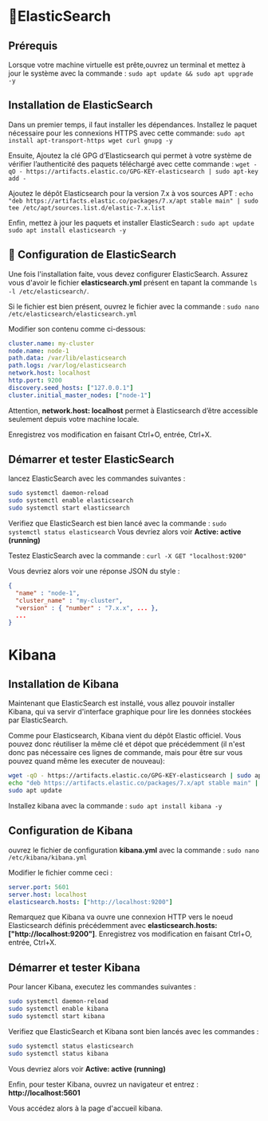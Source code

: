 # 📡ElasticSearch
## Prérequis
Lorsque votre machine virtuelle est prête,ouvrez un terminal et mettez à jour le système avec la commande :
```sudo apt update && sudo apt upgrade -y```

## Installation de ElasticSearch
Dans un premier temps, il faut installer les dépendances. Installez le paquet nécessaire pour les connexions HTTPS avec cette commande:
```sudo apt install apt-transport-https wget curl gnupg -y```

Ensuite, Ajoutez la clé GPG d’Elasticsearch qui permet à votre système de vérifier l’authenticité des paquets téléchargé avec cette commande :
```wget -qO - https://artifacts.elastic.co/GPG-KEY-elasticsearch | sudo apt-key add -```

Ajoutez le dépôt Elasticsearch pour la version 7.x à vos sources APT : 
```echo "deb https://artifacts.elastic.co/packages/7.x/apt stable main" | sudo tee /etc/apt/sources.list.d/elastic-7.x.list```

Enfin, mettez à jour les paquets et installer ElasticSearch : 
``` sudo apt update ```
``` sudo apt install elasticsearch -y ```

## 📡 Configuration de ElasticSearch
Une fois l'installation faite, vous devez configurer ElasticSearch. Assurez vous d'avoir le fichier **elasticsearch.yml** présent en tapant la commande ```ls -l /etc/elasticsearch/```.

Si le fichier est bien présent, ouvrez le fichier avec la commande :
```sudo nano /etc/elasticsearch/elasticsearch.yml```

Modifier son contenu comme ci-dessous:

```yaml
cluster.name: my-cluster
node.name: node-1
path.data: /var/lib/elasticsearch
path.logs: /var/log/elasticsearch
network.host: localhost
http.port: 9200
discovery.seed_hosts: ["127.0.0.1"]
cluster.initial_master_nodes: ["node-1"]
```

Attention, **network.host: localhost** permet à Elasticsearch d’être accessible seulement depuis votre machine locale.

Enregistrez vos modification en faisant Ctrl+O, entrée, Ctrl+X.

## Démarrer et tester ElasticSearch
lancez ElasticSearch avec les commandes suivantes :
``` bash
sudo systemctl daemon-reload
sudo systemctl enable elasticsearch
sudo systemctl start elasticsearch
```
Verifiez que ElasticSearch est bien lancé avec la commande :
```sudo systemctl status elasticsearch```
Vous devriez alors voir **Active: active (running)**

Testez ElasticSearch avec la commande :
```curl -X GET "localhost:9200"```

Vous devriez alors voir une réponse JSON du style :
``` JSON
{
  "name" : "node-1",
  "cluster_name" : "my-cluster",
  "version" : { "number" : "7.x.x", ... },
  ...
}
```

# Kibana
## Installation de Kibana
Maintenant que ElasticSearch est installé, vous allez pouvoir installer Kibana, qui va servir d'interface graphique pour lire les données stockées par ElasticSearch.

Comme pour Elasticsearch, Kibana vient du dépôt Elastic officiel. Vous pouvez donc réutiliser la même clé et dépot que précédemment (il n'est donc pas nécessaire ces lignes de commande, mais pour être sur vous pouvez quand même les executer de nouveau):
```bash 
wget -qO - https://artifacts.elastic.co/GPG-KEY-elasticsearch | sudo apt-key add -
echo "deb https://artifacts.elastic.co/packages/7.x/apt stable main" | sudo tee /etc/apt/sources.list.d/elastic-7.x.list
sudo apt update
```
Installez kibana avec la commande :
```sudo apt install kibana -y```

## Configuration de Kibana
ouvrez le fichier de configuration **kibana.yml** avec la commande :
```sudo nano /etc/kibana/kibana.yml```

Modifier le fichier comme ceci :
```yaml
server.port: 5601
server.host: localhost
elasticsearch.hosts: ["http://localhost:9200"]
```
Remarquez que Kibana va ouvre une connexion HTTP vers le noeud Elasticsearch définis précédemment avec **elasticsearch.hosts: ["http://localhost:9200"]**.
Enregistrez vos modification en faisant Ctrl+O, entrée, Ctrl+X.

## Démarrer et tester Kibana
Pour lancer Kibana, executez les commandes suivantes :
```bash
sudo systemctl daemon-reload
sudo systemctl enable kibana
sudo systemctl start kibana
```

Verifiez que ElasticSearch et Kibana sont bien lancés avec les commandes :
``` bash
sudo systemctl status elasticsearch
sudo systemctl status kibana
```
Vous devriez alors voir **Active: active (running)**

Enfin, pour tester Kibana, ouvrez un navigateur et entrez : **http://localhost:5601**

Vous accédez alors à la page d'accueil kibana.
